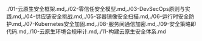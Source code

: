 ./01-云原生安全框架.md,./02-零信任安全模型.md,./03-DevSecOps原则与实践.md,./04-供应链安全挑战.md,./05-容器镜像安全扫描.md,./06-运行时安全防护.md,./07-Kubernetes安全加固.md,./08-服务间通信加密.md,./09-安全策略即代码.md,./10-云原生环境合规审计.md,./11-构建云原生安全体系.md